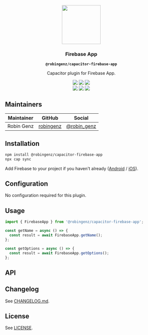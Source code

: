 <p align="center"><br><img src="https://user-images.githubusercontent.com/236501/85893648-1c92e880-b7a8-11ea-926d-95355b8175c7.png" width="128" height="128" /></p>
<h3 align="center">Firebase App</h3>
<p align="center"><strong><code>@robingenz/capacitor-firebase-app</code></strong></p>
<p align="center">
  Capacitor plugin for Firebase App. 
</p>

<p align="center">
  <img src="https://img.shields.io/maintenance/yes/2021?style=flat-square" />
  <a href="https://github.com/robingenz/capacitor-firebase-app/actions?query=workflow%3A%22CI%22"><img src="https://img.shields.io/github/workflow/status/robingenz/capacitor-firebase-app/CI/main?style=flat-square" /></a>
  <a href="https://www.npmjs.com/package/@robingenz/capacitor-firebase-app"><img src="https://img.shields.io/npm/l/@robingenz/capacitor-firebase-app?style=flat-square" /></a>
<br>
  <a href="https://www.npmjs.com/package/@robingenz/capacitor-firebase-app"><img src="https://img.shields.io/npm/dw/@robingenz/capacitor-firebase-app?style=flat-square" /></a>
  <a href="https://www.npmjs.com/package/@robingenz/capacitor-firebase-app"><img src="https://img.shields.io/npm/v/@robingenz/capacitor-firebase-app?style=flat-square" /></a>
<!-- ALL-CONTRIBUTORS-BADGE:START - Do not remove or modify this section -->
<a href="#contributors-"><img src="https://img.shields.io/badge/all%20contributors-1-orange?style=flat-square" /></a>
<!-- ALL-CONTRIBUTORS-BADGE:END -->
</p>

## Maintainers

| Maintainer | GitHub                                    | Social                                        |
| ---------- | ----------------------------------------- | --------------------------------------------- |
| Robin Genz | [robingenz](https://github.com/robingenz) | [@robin_genz](https://twitter.com/robin_genz) |

## Installation

```bash
npm install @robingenz/capacitor-firebase-app
npx cap sync
```

Add Firebase to your project if you haven't already ([Android](https://firebase.google.com/docs/android/setup) / [iOS](https://firebase.google.com/docs/ios/setup)).

## Configuration

No configuration required for this plugin.

## Usage

```typescript
import { FirebaseApp } from '@robingenz/capacitor-firebase-app';

const getName = async () => {
  const result = await FirebaseApp.getName();
};

const getOptions = async () => {
  const result = await FirebaseApp.getOptions();
};
```

## API

<docgen-index>
</docgen-index>

<docgen-api>
<!--Update the source file JSDoc comments and rerun docgen to update the docs below-->
</docgen-api>

## Changelog

See [CHANGELOG.md](https://github.com/robingenz/capacitor-firebase-app/blob/master/CHANGELOG.md).

## License

See [LICENSE](https://github.com/robingenz/capacitor-firebase-app/blob/master/LICENSE).
